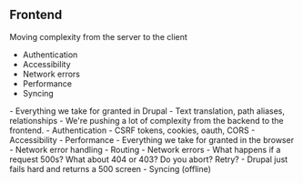 ##  Frontend
Moving complexity from the server to the client
<ul class="list--biggy" style="margin-top: 1em">
  <li class="fragment">Authentication</li>
  <li class="fragment">Accessibility</li>
  <li class="fragment">Network errors</li>
  <li class="fragment">Performance</li>
  <li class="fragment">Syncing</li>
</ul>

<aside class="notes" data-markdown>
- Everything we take for granted in Drupal
  - Text translation, path aliases, relationships
  - We're pushing a lot of complexity from the backend to the frontend.
- Authentication
 - CSRF tokens, cookies, oauth, CORS
- Accessibility
- Performance
- Everything we take for granted in the browser
 - Network error handling
 - Routing
- Network errors
 - What happens if a request 500s? What about 404 or 403? Do you abort? Retry?
 - Drupal just fails hard and returns a 500 screen
- Syncing (offline)
</aside>
